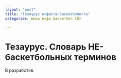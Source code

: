 ```yaml
---
layout: "post"
title: "Тезаурус мифиста-баскетболиста"
categories: юмор мифи баскетбол 18+

---
```


# Тезаурус. Словарь НЕ-баскетбольных терминов
В разработке.
